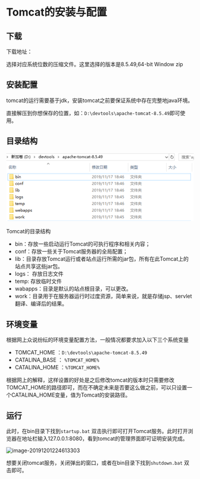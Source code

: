 # Tomcat的安装与配置

## 下载

下载地址：[](https://tomcat.apache.org/)

选择对应系统位数的压缩文件。这里选择的版本是8.5.49,64-bit Window zip

## 安装配置

tomcat的运行需要基于jdk，安装tomcat之前要保证系统中存在完整地java环境。

直接解压到你想保存的位置，如：`D:\devtools\apache-tomcat-8.5.49`即可使用。

## 目录结构

![image-20191201221653639](https://raw.githubusercontent.com/zsy0216/image/master/notes/javaweb/tomcat/image-20191201221653639.png)

Tomcat的目录结构

- bin：存放一些启动运行Tomcat的可执行程序和相关内容；
- conf：存放一些关于Tomcat服务器的全局配置；　　  　  
- lib：目录存放Tomcat运行或者站点运行所需的jar包，所有在此Tomcat上的站点共享这些jar包。　　　　  
- logs： 存放日志文件
- temp:  存放临时文件
- wabapps：目录是默认的站点根目录，可以更改。　　　　  
- work：目录用于在服务器运行时过度资源，简单来说，就是存储jsp、servlet翻译、编译后的结果。　

## 环境变量

根据网上众说纷纭的环境变量配置方法，一般情况都要求加入以下三个系统变量
- TOMCAT_HOME ：`D:\devtools\apache-tomcat-8.5.49`
- CATALINA_BASE ： `%TOMCAT_HOME%`
- CATALINA_HOME ：`%TOMCAT_HOME%`

根据网上的解释，这样设置的好处是之后修改tomcat的版本时只需要修改TOMCAT_HOME的路径即可，而在不确定未来是否要这么做之前，可以只设置一个CATALINA_HOME变量，值为Tomcat的安装路径。

## 运行

此时，在bin目录下找到`startup.bat` 双击执行即可打开Tomcat服务。此时打开浏览器在地址栏输入127.0.0.1:8080，看到tomcat的管理界面即可证明安装完成。

![image-20191201224613303](https://gitee.com/Ep_tassel/typora-image/raw/master/typora/image-20191201224613303.png)

想要关闭tomcat服务，关闭弹出的窗口，或者在bin目录下找到`shutdown.bat` 双击即可。